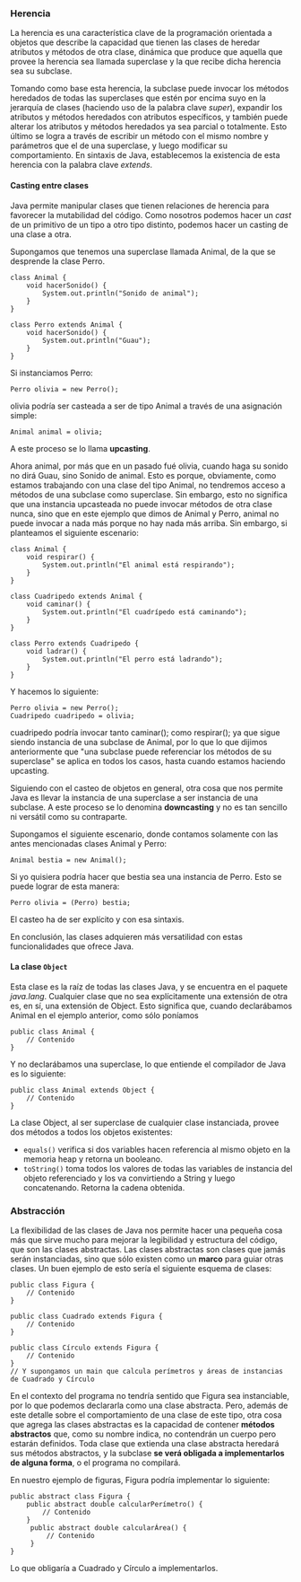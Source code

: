 ### Herencia

La herencia es una característica clave de la programación orientada a objetos que describe la capacidad que tienen las clases de heredar atributos y métodos de otra clase, dinámica que produce que aquella que provee la herencia sea llamada superclase y la que recibe dicha herencia sea su subclase.

Tomando como base esta herencia, la subclase puede invocar los métodos heredados de todas las superclases que estén por encima suyo en la jerarquía de clases (haciendo uso de la palabra clave _super_), expandir los atributos y métodos heredados con atributos específicos, y también puede alterar los atributos y métodos heredados ya sea parcial o totalmente. Esto último se logra a través de escribir un método con el mismo nombre y parámetros que el de una superclase, y luego modificar su comportamiento.
En sintaxis de Java, establecemos la existencia de esta herencia con la palabra clave _extends_.
#### Casting entre clases
Java permite manipular clases que tienen relaciones de herencia para favorecer la mutabilidad del código. Como nosotros podemos hacer un _cast_ de un primitivo de un tipo a otro tipo distinto, podemos hacer un casting de una clase a otra.

Supongamos que tenemos una superclase llamada Animal, de la que se desprende la clase Perro.

	class Animal {
	    void hacerSonido() {
	        System.out.println("Sonido de animal");
	    }
	}
	
	class Perro extends Animal {
	    void hacerSonido() {
	        System.out.println("Guau");
	    }
	}

Si instanciamos Perro:

	Perro olivia = new Perro();

olivia podría ser casteada a ser de tipo Animal a través de una asignación simple:

	Animal animal = olivia;

A este proceso se lo llama **upcasting**.

Ahora animal, por más que en un pasado fué olivia, cuando haga su sonido no dirá Guau, sino Sonido de animal. Esto es porque, obviamente, como estamos trabajando con una clase del tipo Animal, no tendremos acceso a métodos de una subclase como superclase. Sin embargo, esto no significa que una instancia upcasteada no puede invocar métodos de otra clase nunca, sino que en este ejemplo que dimos de Animal y Perro, animal no puede invocar a nada más porque no hay nada más arriba. Sin embargo, si planteamos el siguiente escenario:

	class Animal {
	    void respirar() {
	        System.out.println("El animal está respirando");
	    }
	}
	
	class Cuadripedo extends Animal {
	    void caminar() {
	        System.out.println("El cuadrípedo está caminando");
	    }
	}
	
	class Perro extends Cuadripedo {
	    void ladrar() {
	        System.out.println("El perro está ladrando");
	    }
	}

Y hacemos lo siguiente:

	Perro olivia = new Perro();
	Cuadripedo cuadripedo = olivia;

cuadripedo podría invocar tanto caminar(); como respirar(); ya que sigue siendo instancia de una subclase de Animal, por lo que lo que dijimos anteriormente que "una subclase puede referenciar los métodos de su superclase" se aplica en todos los casos, hasta cuando estamos haciendo upcasting.

Siguiendo con el casteo de objetos en general, otra cosa que nos permite Java es llevar la instancia de una superclase a ser instancia de una subclase. A este proceso se lo denomina **downcasting** y no es tan sencillo ni versátil como su contraparte.

Supongamos el siguiente escenario, donde contamos solamente con las antes mencionadas clases Animal y Perro:

	Animal bestia = new Animal();

Si yo quisiera podría hacer que bestia sea una instancia de Perro. Esto se puede lograr de esta manera:

	Perro olivia = (Perro) bestia;

El casteo ha de ser explícito y con esa sintaxis.

En conclusión, las clases adquieren más versatilidad con estas funcionalidades que ofrece Java.


#### La clase ``Object``

Esta clase es la raíz de todas las clases Java, y se encuentra en el paquete _java.lang_. Cualquier clase que no sea explícitamente una extensión de otra es, en sí, una extensión de Object. Esto significa que, cuando declarábamos Animal en el ejemplo anterior, como sólo poníamos 

	public class Animal {
		// Contenido
	} 

Y no declarábamos una superclase, lo que entiende el compilador de Java es lo siguiente:

	public class Animal extends Object {
		// Contenido
	}


La clase Object, al ser superclase de cualquier clase instanciada, provee dos métodos a todos los objetos existentes: 
- `equals()` verifica si dos variables hacen referencia al mismo objeto en la memoria heap y retorna un booleano.
- `toString()` toma todos los valores de todas las variables de instancia del objeto referenciado y los va convirtiendo a String y luego concatenando. Retorna la cadena obtenida.

### Abstracción
La flexibilidad de las clases de Java nos permite hacer una pequeña cosa más que sirve mucho para mejorar la legibilidad y estructura del código, que son las clases abstractas. Las clases abstractas son clases que jamás serán instanciadas, sino que sólo existen como un **marco** para guiar otras clases. 
Un buen ejemplo de esto sería el siguiente esquema de clases:

	public class Figura {
		// Contenido
	}
	
	public class Cuadrado extends Figura {
		// Contenido
	}
	
	public class Círculo extends Figura {
		// Contenido
	}
	// Y supongamos un main que calcula perímetros y áreas de instancias de Cuadrado y Círculo

En el contexto del programa no tendría sentido que Figura sea instanciable, por lo que podemos declararla como una clase abstracta.
Pero, además de este detalle sobre el comportamiento de una clase de este tipo, otra cosa que agrega las clases abstractas es la capacidad de contener **métodos abstractos** que, como su nombre indica, no contendrán un cuerpo pero estarán definidos. Toda clase que extienda una clase abstracta heredará sus métodos abstractos, y la subclase **se verá obligada a implementarlos de alguna forma**, o el programa no compilará.

En nuestro ejemplo de figuras, Figura podría implementar lo siguiente:

	public abstract class Figura {
		public abstract double calcularPerímetro() {
			// Contenido
		}
		 public abstract double calcularÁrea() {
			 // Contenido
		 }
	}

Lo que obligaría a Cuadrado y Círculo a implementarlos.
